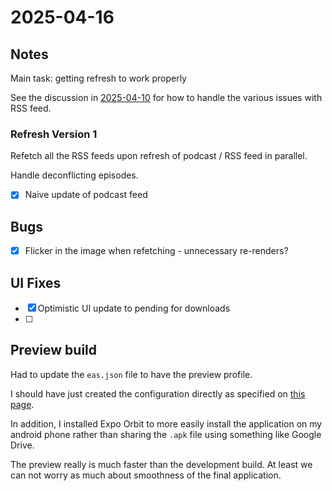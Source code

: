 # 2025-04-16

## Notes

Main task: getting refresh to work properly

See the discussion in [2025-04-10](2025-04-10.md#refresh) for how to handle the various issues with RSS feed.

### Refresh Version 1

Refetch all the RSS feeds upon refresh of podcast / 
RSS feed in parallel.

Handle deconflicting episodes.

- [x] Naive update of podcast feed

## Bugs

- [x] Flicker in the image when refetching - unnecessary re-renders?

## UI Fixes

- [x] Optimistic UI update to pending for downloads
- [ ]  

## Preview build

Had to update the `eas.json` file to have the preview profile.

I should have just created the configuration directly as specified
on [this page](https://docs.expo.dev/build/eas-json/).

In addition, I installed Expo Orbit to more easily install the
application on my android phone rather than sharing the `.apk` file using
something like Google Drive.

The preview really is much faster than the development build.
At least we can not worry as much about smoothness of the final application.
